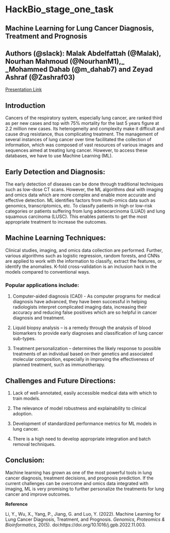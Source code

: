 # HackBio_stage_one_task  
## **Machine Learning for Lung Cancer Diagnosis, Treatment and Prognosis**



## **Authors (@slack):** Malak Abdelfattah (@Malak), Nourhan Mahmoud (@NourhanM1),_ _Mohammed Dahab (@m\_dahab7) and Zeyad Ashraf (@Zashraf03)

[Presentation Link](https://www.linkedin.com/posts/mohammed-dahab-643b16173_hackbio-activity-7238289422373269504-86G3?utm_source=share&utm_medium=member_desktop)

## **Introduction**
Cancers of the respiratory system, especially lung cancer, are ranked third as per new cases and top with 75% mortality for the last 5 years figure at 2.2 million new cases. Its heterogeneity and complexity make it difficult and cause drug resistance, thus complicating treatment. The management of several instances of lung cancer over time facilitated the collection of information, which was composed of vast resources of various images and sequences aimed at treating lung cancer. However, to access these databases, we have to use Machine Learning (ML).

## **Early Detection and Diagnosis:**

The early detection of diseases can be done through traditional techniques such as low-dose CT scans. However, the ML algorithms deal with imaging and omics data which are more complex and enable more accurate and effective detection. ML identifies factors from multi-omics data such as genomics, transcriptomics, etc. To classify patients in high or low-risk categories or patients suffering from lung adenocarcinoma (LUAD) and lung squamous carcinoma (LUSC). This enables patients to get the most appropriate treatment to increase the outcomes.

## **Machine Learning Techniques:**

Clinical studies, imaging, and omics data collection are performed. Further, various algorithms such as logistic regression, random forests, and CNNs are applied to work with the information to classify, extract the features, or identify the anomalies. K-fold cross-validation is an inclusion hack in the models compared to conventional ways.

### **Popular applications include:**

1. Computer-aided diagnosis (CAD) - As computer programs for medical diagnosis have advanced, they have been successful in helping radiologists interpret complicated imaging data, increasing their accuracy and reducing false positives which are so helpful in cancer diagnosis and treatment.

2. Liquid biopsy analysis – is a remedy through the analysis of blood biomarkers to provide early diagnoses and classification of lung cancer sub-types.

3. Treatment personalization – determines the likely response to possible treatments of an individual based on their genetics and associated molecular composition, especially in improving the effectiveness of planned treatment, such as immunotherapy.

## **Challenges and Future Directions:**

1. Lack of well-annotated, easily accessible medical data with which to train models.

2. The relevance of model robustness and explainability to clinical adoption.

3. Development of standardized performance metrics for ML models in lung cancer.

4. There is a high need to develop appropriate integration and batch removal techniques.

## **Conclusion:**

Machine learning has grown as one of the most powerful tools in lung cancer diagnosis, treatment decisions, and prognosis prediction. If the current challenges can be overcome and omics data integrated with imaging, ML is very promising to further personalize the treatments for lung cancer and improve outcomes.

**Reference**

Li, Y., Wu, X., Yang, P., Jiang, G. and Luo, Y. (2022). Machine Learning for Lung Cancer Diagnosis, Treatment, and Prognosis. _Genomics, Proteomics & Bioinformatics_, 20(5). doi:https\://doi.org/10.1016/j.gpb.2022.11.003.
